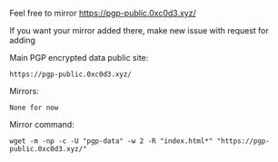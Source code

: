 Feel free to mirror https://pgp-public.0xc0d3.xyz/

If you want your mirror added there, make new issue with request for adding

Main PGP encrypted data public site:
```
https://pgp-public.0xc0d3.xyz/
```

Mirrors:
```
None for now
```

Mirror command:
```
wget -m -np -c -U "pgp-data" -w 2 -R "index.html*" "https://pgp-public.0xc0d3.xyz/"
```
